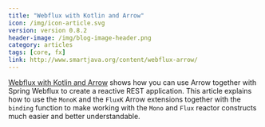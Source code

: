 ```yaml
---
title: "Webflux with Kotlin and Arrow"
icon: /img/icon-article.svg
version: version 0.8.2
header-image: /img/blog-image-header.png
category: articles
tags: [core, fx]
link: http://www.smartjava.org/content/webflux-arrow/
---
```

[Webflux with Kotlin and Arrow](http://www.smartjava.org/content/webflux-arrow/) shows how you can use Arrow together with Spring Webflux to create a reactive REST application. This article explains how to use the `MonoK` and the `FluxK` Arrow extensions together with the `binding` function to make working with the `Mono` and `Flux` reactor constructs much easier and better understandable.
